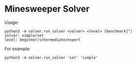 # Minesweeper Solver

Usage:

    python3 -m solver.run_solver <solver> <level> [benchmark]")    
    solver: simple/set
    level: beginner/intermediate/expert
    
For example:

    python3 -m solver.run_solver 'set' 'simple'
